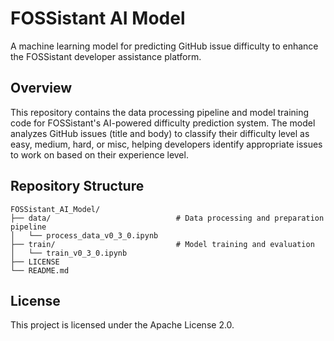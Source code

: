 # FOSSistant AI Model

A machine learning model for predicting GitHub issue difficulty to enhance the FOSSistant developer assistance platform.

## Overview

This repository contains the data processing pipeline and model training code for FOSSistant's AI-powered difficulty prediction system. The model analyzes GitHub issues (title and body) to classify their difficulty level as easy, medium, hard, or misc, helping developers identify appropriate issues to work on based on their experience level.

## Repository Structure

```
FOSSistant_AI_Model/
├── data/                            # Data processing and preparation pipeline
│   └── process_data_v0_3_0.ipynb
├── train/                           # Model training and evaluation
│   └── train_v0_3_0.ipynb
├── LICENSE
└── README.md
```

## License

This project is licensed under the Apache License 2.0.
